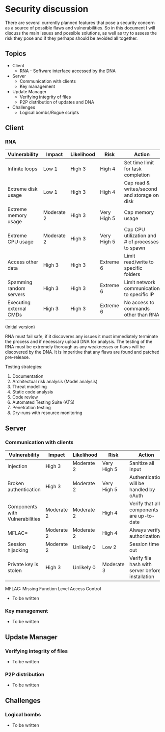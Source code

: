 # Security discussion
There are several currently planned features that pose a security concern as a source of possible flaws and vulnerabilities.
So in this document I will discuss the main issues and possible solutions, as well as try to assess the risk they pose and if they perhaps should be avoided all together.

## Topics
* Client
  * RNA - Software interface accessed by the DNA
* Server
  * Communication with clients
  * Key management
* Update Manager
  * Verifying integrity of files
  * P2P distribution of updates and DNA
* Challenges
  * Logical bombs/Rogue scripts


## Client
### RNA

| Vulnerability           | Impact     | Likelihood | Risk        | Action                                          |
|-------------------------|------------|------------|-------------|-------------------------------------------------|
| Infinite loops          | Low 1      | High 3     | High 4      | Set time limit for task completion              |
| Extreme disk usage      | Low 1      | High 3     | High 4      | Cap read & writes/second and storage on disk    |
| Extreme memory usage    | Moderate 2 | High 3     | Very High 5 | Cap memory usage                                |
| Extreme CPU usage       | Moderate 2 | High 3     | Very High 5 | Cap CPU utilization and # of processes to spawn |
| Access other data       | High 3     | High 3     | Extreme 6   | Limit read/write to specific folders            |
| Spamming random servers | High 3     | High 3     | Extreme 6   | Limit network communication to specific IP      |
| Executing external CMDs | High 3     | High 3     | Extreme 6   | No access to commands other than RNA            |
(Initial version)

RNA must fail safe, if it discoveres any issues it must immediately terminate the process and if necessary upload DNA for analysis.
The testing of the RNA must be extremely thorough as any weaknesses or flaws will be discovered by the DNA.
It is imperitive that any flaws are found and patched pre-release.

Testing strategies:
  1. Documentation
  2. Architectual risk analysis (Model analysis)
  3. Threat modelling
  4. Static code analysis
  5. Code review
  6. Automated Testing Suite (ATS)
  7. Penetration testing
  8. Dry-runs with resource monitoring
  
  
## Server
### Communication with clients

| Vulnerability         | Impact     | Likelihood | Risk        | Action                                  |
|-----------------------|------------|------------|-------------|-----------------------------------------|
| Injection             | High 3     | Moderate 2 | Very High 5 | Sanitize all input                      |
| Broken authentication | High 3     | Moderate 2 | Very High 5 | Authentication will be handled by oAuth |
| Components with Vulnerabilities | Moderate 2 | Moderate 2 | High 4 | Verify that all components are up-to-date |
| MFLAC*                | Moderate 2 | Moderate 2 | High 4      | Always verify authorization             |
| Session hijacking     | Moderate 2 | Unlikely 0 | Low 2       | Session time-out                        |
| Private key is stolen | High 3     | Unlikely 0 | Moderate 3  | Verify file hash with server before installation |

MFLAC: Missing Function Level Access Control

* To be written

### Key management
* To be written

## Update Manager
### Verifying integrity of files
* To be written

### P2P distribution
* To be written

## Challenges
### Logical bombs
* To be written
